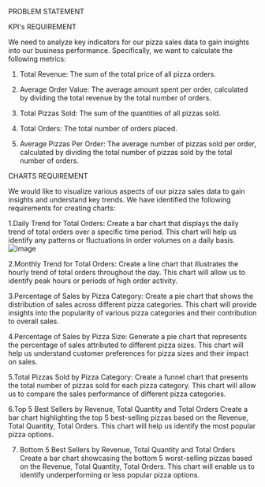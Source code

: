 PROBLEM STATEMENT

KPI's REQUIREMENT

We need to analyze key indicators for our pizza sales data to gain insights into our business performance. Specifically, we want to calculate the following metrics:

1. Total Revenue: The sum of the total price of all pizza orders.

2. Average Order Value: The average amount spent per order, calculated by dividing the
total revenue by the total number of orders.

3. Total Pizzas Sold: The sum of the quantities of all pizzas sold.

4. Total Orders: The total number of orders placed.

5. Average Pizzas Per Order: The average number of pizzas sold per order, calculated by dividing the total number of pizzas sold by the total number of orders.

CHARTS REQUIREMENT

We would like to visualize various aspects of our pizza sales data to gain insights and understand key trends. We have identified the following requirements for creating charts:

1.Daily Trend for Total Orders:
Create a bar chart that displays the daily trend of total orders over a specific time period. This chart will help us identify any patterns or fluctuations in order volumes on a daily basis.
![image](https://github.com/manishawadhwa-21/Pizza-sales-report-sql-and-power-bi/assets/110163350/2d8a9e99-6a11-443d-89ee-c11e3293ddaf)


2.Monthly Trend for Total Orders:
Create a line chart that illustrates the hourly trend of total orders throughout the day. This chart will allow
us to identify peak hours or periods of high order activity.

3.Percentage of Sales by Pizza Category:
Create a pie chart that shows the distribution of sales across different pizza categories. This chart will provide insights into the popularity of various pizza categories and their contribution to overall sales.

4.Percentage of Sales by Pizza Size:
Generate a pie chart that represents the percentage of sales attributed to different pizza sizes. This chart will help us understand customer preferences for pizza sizes and their impact on sales. 

5.Total Pizzas Sold by Pizza Category:
Create a funnel chart that presents the total number of pizzas sold for each pizza category. This chart will allow us to compare the sales performance of different pizza categories. 

6.Top 5 Best Sellers by Revenue, Total Quantity and Total Orders
Create a bar chart highlighting the top 5 best-selling pizzas based on the Revenue, Total Quantity, Total Orders. This chart will help us identify the most popular pizza options.

7. Bottom 5 Best Sellers by Revenue, Total Quantity and Total Orders 
Create a bar chart showcasing the bottom 5 worst-selling pizzas based on the Revenue, Total Quantity, Total Orders. This chart will enable us to identify underperforming or less popular pizza options.
